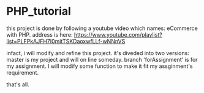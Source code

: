 # PHP_tutorial

this project is done by following a youtube video which names: eCommerce with PHP. address is here: https://www.youtube.com/playlist?list=PLFPkAJFH7I0mitTSKDaoxwfLLf-wNNnVS

infact, i will modify and refine this project. it's diveded into two versions: master is my project and will on line someday. branch 'forAssignment' is for my assignment. I will modify some function to make it fit my assginment's requirement.

that's all.
